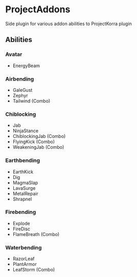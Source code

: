 # ProjectAddons
Side plugin for various addon abilities to ProjectKorra plugin

## Abilities
### Avatar
- EnergyBeam

### Airbending
- GaleGust
- Zephyr
- Tailwind (Combo)

### Chiblocking
- Jab
- NinjaStance
- ChiblockingJab (Combo)
- FlyingKick (Combo)
- WeakeningJab (Combo)

### Earthbending
- EarthKick
- Dig
- MagmaSlap
- LavaSurge
- MetalRepair
- Shrapnel

### Firebending
- Explode
- FireDisc
- FlameBreath (Combo)

### Waterbending
- RazorLeaf
- PlantArmor
- LeafStorm (Combo)
